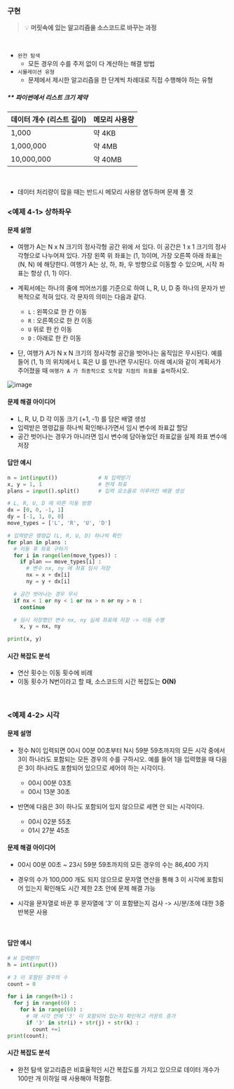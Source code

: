 ### 구현

> 💡 **머릿속에 있는 알고리즘을 소스코드로 바꾸는 과정**

<br>

- `완전 탐색`
  - 모든 경우의 수를 주저 없이 다 계산하는 해결 방법
    <br>
- `시뮬레이션 유형`
  - 문제에서 제시한 알고리즘을 한 단계씩 차례대로 직접 수행해야 하는 유형
    <br>

##### \*\* 파이썬에서 리스트 크기 제약

| 데이터 개수 (리스트 길이) | 메모리 사용량 |
| ------------------------- | ------------- |
| 1,000                     | 약 4KB        |
| 1,000,000                 | 약 4MB        |
| 10,000,000                | 약 40MB       |

<br>

- 데이터 처리량이 많을 때는 반드시 메모리 사용량 염두하며 문제 풀 것
  <br>

### <예제 4-1> 상하좌우

#### 문제 설명

- 여행가 A는 N x N 크기의 정사각형 공간 위에 서 있다. 이 공간은 1 x 1 크기의 정사각형으로 나누어져 있다. 가장 왼쪽 위 좌표는 (1, 1)이며, 가장 오른쪽 아래 좌표는 (N, N) 에 해당한다. 여행가 A는 상, 하, 좌, 우 방향으로 이동할 수 있으며, 시작 좌표는 항상 (1, 1) 이다.
  <br>

- 계획서에는 하나의 줄에 띄어쓰기를 기준으로 하여 L, R, U, D 중 하나의 문자가 반복적으로 적혀 있다. 각 문자의 의미는 다음과 같다.

  - `L` : 왼쪽으로 한 칸 이동
  - `R` : 오른쪽으로 한 칸 이동
  - `U` 위로 한 칸 이동
  - `D` : 아래로 한 칸 이동
    <br>

- 단, 여행가 A가 N x N 크기의 정사각형 공간을 벗어나는 움직임은 무시된다. 예를 들어 (1, 1) 의 위치에서 L 혹은 U 를 만나면 무시된다. 아래 예시와 같이 계획서가 주어졌을 때 `여행가 A 가 최종적으로 도착할 지점의 좌표를 출력`하시오.
  <br>

![image](https://user-images.githubusercontent.com/77706631/152904514-2e376740-f8a3-434d-8a9d-7f18abcf1087.png)
<br>

#### 문제 해결 아이디어

- L, R, U, D 각 이동 크기 (+1, -1) 를 담은 배열 생성
- 입력받은 명령값을 하나씩 확인해나가면서 임시 변수에 좌표값 할당
- 공간 벗어나는 경우가 아니라면 임시 변수에 담아놓았던 좌표값을 실제 좌표 변수에 저장
  <br>

#### 답안 예시

```python
n = int(input())             # N 입력받기
x, y = 1, 1                  # 현재 좌표
plans = input().split()      # 입력 요소들로 이루어진 배열 생성

# L, R, U, D 에 따른 이동 방향
dx = [0, 0, -1, 1]
dy = [-1, 1, 0, 0]
move_types = ['L', 'R', 'U', 'D']

# 입력받은 명령값 (L, R, U, D) 하나씩 확인
for plan in plans :
  # 이동 후 좌표 구하기
  for i in range(len(move_types)) :
    if plan == move_types[i] :
      # 변수 nx, ny 에 좌표 임시 저장
      nx = x + dx[i]
      ny = y + dx[i]

  # 공간 벗어나는 경우 무시
  if nx < 1 or ny < 1 or nx > n or ny > n :
    continue

  # 임시 저장했던 변수 nx, ny 실제 좌표에 저장 -> 이동 수행
    x, y = nx, ny

print(x, y)
```

#### 시간 복잡도 분석

- 연산 횟수는 이동 횟수에 비례
- 이동 횟수가 N번이라고 할 때, 소스코드의 시간 복잡도는 **O(N)**

<br>

### <예제 4-2> 시각

#### 문제 설명

- 정수 N이 입력되면 00시 00분 00초부터 N시 59분 59초까지의 모든 시각 중에서 3이 하나라도 포함되는 모든 경우의 수를 구하시오. 예를 들어 1을 입력했을 때 다음은 3이 하나라도 포함되어 있으므로 세어야 하는 시각이다.

  - 00시 00분 03초
  - 00시 13분 30초
    <br>

- 반면에 다음은 3이 하나도 포함되어 있지 않으므로 세면 안 되는 시각이다.
  - 00시 02분 55초
  - 01시 27분 45초
    <br>

#### 문제 해결 아이디어

- 00시 00분 00초 ~ 23시 59분 59초까지의 모든 경우의 수는 86,400 가지
- 경우의 수가 100,000 개도 되지 않으므로 문자열 연산을 통해 3 이 시각에 포함되어 있는지 확인해도 시간 제한 2초 안에 문제 해결 가능
- 시각을 문자열로 바꾼 후 문자열에 '3' 이 포함됐는지 검사 -> 시/분/초에 대한 3중 반복문 사용

  <br>

#### 답안 예시

```python
# H 입력받기
h = int(input())

# 3 이 포함된 경우의 수
count = 0

for i in range(h+1) :
  for j in range(60) :
    for k in range(60) :
      # 매 시각 안에 '3' 이 포함되어 있는지 확인하고 카운트 증가
      if '3' in str(i) + str(j) + str(k) :
        count +=1
print(count);
```

#### 시간 복잡도 분석

- 완전 탐색 알고리즘은 비효율적인 시간 복잡도를 가지고 있으므로 데이터 개수가 100만 개 이하일 때 사용해야 적절함.
